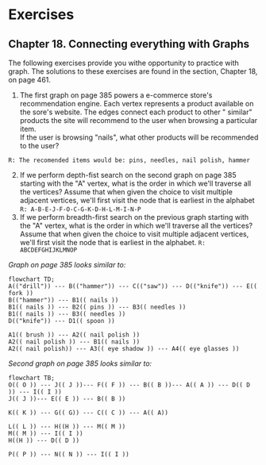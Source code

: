 # Exercises

## Chapter 18. Connecting everything with Graphs

The following exercises provide you withe opportunity to practice with graph. The
solutions to these exercises are found in the section, Chapter 18, on page 461.

1. The first graph on page 385 powers a e-commerce store's recommendation engine. Each vertex
   represents a product available on the sore's website. The edges connect each product to other "
   similar" products the site will recommend to the user when browsing a particular item. <br/> If
   the user is browsing "nails", what other products will be recommended to the user?

```R: The recomended items would be: pins, needles, nail polish, hammer```

2. If we perform depth-fist search on the second graph on page 385 starting with the "A" vertex,
   what is the order in which we'll traverse all the vertices? Assume that when given the choice to
   visit multiple adjacent vertices, we'll first visit the node that is earliest in the alphabet
   ``R: A-B-E-J-F-O-C-G-K-D-H-L-M-I-N-P``
3. If we perform breadth-first search on the previous graph starting with the "A" vertex, what is
   the order in which we'll traverse all the vertices? Assume that when given the choice to visit
   multiple adjacent vertices, we'll first visit the node that is earliest in the alphabet.
   ``R: ABCDEFGHIJKLMNOP``

_Graph on page 385 looks similar to:_

````mermaid
flowchart TD;
A(("drill")) --- B(("hammer")) --- C(("saw")) --- D(("knife")) --- E(( fork ))
B(("hammer")) --- B1(( nails ))
B1(( nails )) --- B2(( pins )) --- B3(( needles ))
B1(( nails )) --- B3(( needles ))
D(("knife")) --- D1(( spoon ))

A1(( brush )) --- A2(( nail polish ))
A2(( nail polish )) --- B1(( nails ))
A2(( nail polish)) --- A3(( eye shadow )) --- A4(( eye glasses ))
````

_Second graph on page 385 looks similar to:_

````mermaid
flowchart TB;
O(( O )) --- J(( J ))--- F(( F )) --- B(( B ))--- A(( A )) --- D(( D )) --- I(( I ))
J(( J ))--- E(( E )) --- B(( B ))

K(( K )) --- G(( G)) --- C(( C )) --- A(( A))

L(( L )) --- H((H )) --- M(( M ))
M(( M )) --- I(( I ))
H((H )) --- D(( D ))

P(( P )) --- N(( N )) --- I(( I ))
````